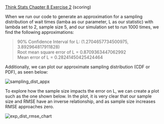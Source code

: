 [Think Stats Chapter 8 Exercise 2](http://greenteapress.com/thinkstats2/html/thinkstats2009.html#toc77) (scoring)

When we run our code to generate an approximation for a sampling distribution of wait times (lamba as our parameter, L as our statistic) with lambda set to 2, sample size 5, and our simulation set to run 1000 times, we find the following approximations:  

>90% Confidence Interval for L: (1.2704657734500975, 3.892964817911828)  
>Root mean square error of L = 0.8709363447062992  
>Mean error of L = 0.28241450425424464  

Additionally, we can plot our approximate sampling distribution (CDF or PDF), as seen below:

![sampling_dist_appx](https://user-images.githubusercontent.com/68957343/103156191-daa12a00-476b-11eb-9dda-a3aacf500be3.png)

To explore how the sample size impacts the error on L, we can create a plot such as the one shown below. In the plot, it is very clear that our sample size and RMSE have an inverse relationship, and as sample size increases RMSE approaches zero. 

![exp_dist_rmse_chart](https://user-images.githubusercontent.com/68957343/103156240-3bc8fd80-476c-11eb-8338-138d0da95684.png)

